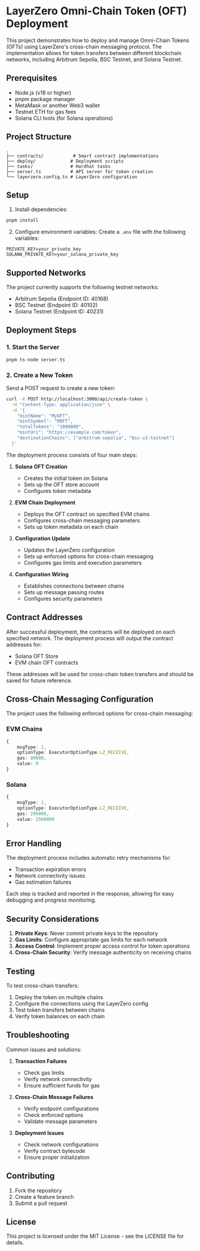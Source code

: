 # LayerZero Omni-Chain Token (OFT) Deployment

This project demonstrates how to deploy and manage Omni-Chain Tokens (OFTs) using LayerZero's cross-chain messaging protocol. The implementation allows for token transfers between different blockchain networks, including Arbitrum Sepolia, BSC Testnet, and Solana Testnet.

## Prerequisites

- Node.js (v18 or higher)
- pnpm package manager
- MetaMask or another Web3 wallet
- Testnet ETH for gas fees
- Solana CLI tools (for Solana operations)

## Project Structure

```
.
├── contracts/           # Smart contract implementations
├── deploy/             # Deployment scripts
├── tasks/              # Hardhat tasks
├── server.ts           # API server for token creation
└── layerzero.config.ts # LayerZero configuration
```

## Setup

1. Install dependencies:
```bash
pnpm install
```

2. Configure environment variables:
Create a `.env` file with the following variables:
```
PRIVATE_KEY=your_private_key
SOLANA_PRIVATE_KEY=your_solana_private_key
```

## Supported Networks

The project currently supports the following testnet networks:

- Arbitrum Sepolia (Endpoint ID: 40168)
- BSC Testnet (Endpoint ID: 40102)
- Solana Testnet (Endpoint ID: 40231)

## Deployment Steps

### 1. Start the Server

```bash
pnpm ts-node server.ts
```

### 2. Create a New Token

Send a POST request to create a new token:

```bash
curl -X POST http://localhost:3000/api/create-token \
  -H "Content-Type: application/json" \
  -d '{
    "mintName": "MyOFT",
    "mintSymbol": "MOFT",
    "totalTokens": "1000000",
    "mintUri": "https://example.com/token",
    "destinationChains": ["arbitrum-sepolia", "bsc-v2-testnet"]
  }'
```

The deployment process consists of four main steps:

1. **Solana OFT Creation**
   - Creates the initial token on Solana
   - Sets up the OFT store account
   - Configures token metadata

2. **EVM Chain Deployment**
   - Deploys the OFT contract on specified EVM chains
   - Configures cross-chain messaging parameters
   - Sets up token metadata on each chain

3. **Configuration Update**
   - Updates the LayerZero configuration
   - Sets up enforced options for cross-chain messaging
   - Configures gas limits and execution parameters

4. **Configuration Wiring**
   - Establishes connections between chains
   - Sets up message passing routes
   - Configures security parameters

## Contract Addresses

After successful deployment, the contracts will be deployed on each specified network. The deployment process will output the contract addresses for:
- Solana OFT Store
- EVM chain OFT contracts

These addresses will be used for cross-chain token transfers and should be saved for future reference.

## Cross-Chain Messaging Configuration

The project uses the following enforced options for cross-chain messaging:

### EVM Chains
```typescript
{
    msgType: 1,
    optionType: ExecutorOptionType.LZ_RECEIVE,
    gas: 80000,
    value: 0
}
```

### Solana
```typescript
{
    msgType: 1,
    optionType: ExecutorOptionType.LZ_RECEIVE,
    gas: 200000,
    value: 2500000
}
```

## Error Handling

The deployment process includes automatic retry mechanisms for:
- Transaction expiration errors
- Network connectivity issues
- Gas estimation failures

Each step is tracked and reported in the response, allowing for easy debugging and progress monitoring.

## Security Considerations

1. **Private Keys**: Never commit private keys to the repository
2. **Gas Limits**: Configure appropriate gas limits for each network
3. **Access Control**: Implement proper access control for token operations
4. **Cross-Chain Security**: Verify message authenticity on receiving chains

## Testing

To test cross-chain transfers:

1. Deploy the token on multiple chains
2. Configure the connections using the LayerZero config
3. Test token transfers between chains
4. Verify token balances on each chain

## Troubleshooting

Common issues and solutions:

1. **Transaction Failures**
   - Check gas limits
   - Verify network connectivity
   - Ensure sufficient funds for gas

2. **Cross-Chain Message Failures**
   - Verify endpoint configurations
   - Check enforced options
   - Validate message parameters

3. **Deployment Issues**
   - Check network configurations
   - Verify contract bytecode
   - Ensure proper initialization

## Contributing

1. Fork the repository
2. Create a feature branch
3. Submit a pull request

## License

This project is licensed under the MIT License - see the LICENSE file for details. 
